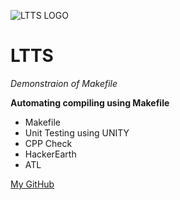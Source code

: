 ![LTTS LOGO](https://th.bing.com/th/id/OIP.ljlc-F5LTH0U_cD9OAQBgQHaCw?pid=ImgDet&rs=1)

# LTTS

_Demonstraion of Makefile_

**Automating compiling using Makefile**

* Makefile
* Unit Testing using UNITY
* CPP Check
* HackerEarth
* ATL

[My GitHub](https://github.com/navaneeth2324)

